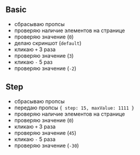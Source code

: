 ## Basic

- сбрасываю пропсы
- проверяю наличие элементов на странице
- проверяю значение (`0`)
- делаю скриншот (`default`)
- кликаю `+` 3 раза 
- проверяю значение (`3`)
- кликаю `-` 5 раз
- проверяю значение (`-2`)

## Step

- сбрасываю пропсы
- передаю пропсы `{ step: 15, maxValue: 1111 }`
- проверяю наличие элементов на странице
- проверяю значение (`0`)
- кликаю `+` 3 раза 
- проверяю значение (`45`)
- кликаю `-` 5 раза 
- проверяю значение (`-30`)